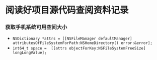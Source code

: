 # 阅读好项目源代码查阅资料记录

### 获取手机系统可用空间大小
* `NSDictionary *attrs = [[NSFileManager defaultManager] attributesOfFileSystemForPath:NSHomeDirectory() error:&error];`
* `int64_t space =  [[attrs objectForKey:NSFileSystemFreeSize] longLongValue];`


